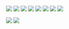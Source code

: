 <!--
**nam-leduc/nam-leduc** is a ✨ _special_ ✨ repository because its `README.md` (this file) appears on your GitHub profile.

Here are some ideas to get you started:

- 🔭 I’m currently working on ...
- 🌱 I’m currently learning ...
- 👯 I’m looking to collaborate on ...
- 🤔 I’m looking for help with ...
- 💬 Ask me about ...
- 📫 How to reach me: ...
- 😄 Pronouns: ...
- ⚡ Fun fact: ...
-->

[![](https://img.shields.io/badge/-Python-fff?style=flat&logo=python&logoColor=000)](https://github.com/nam-leduc)
[![](https://img.shields.io/badge/-Docker-fff?style=flat&logo=docker&logoColor=000)](https://github.com/nam-leduc)
[![](https://img.shields.io/badge/-AWS-fff?style=flat&logo=amazon-aws&logoColor=000)](https://github.com/nam-leduc)
[![](https://img.shields.io/badge/-Jenkins-fff?&logo=jenkins&logoColor=000)](https://github.com/nam-leduc)
[![](https://img.shields.io/badge/-C++-00599C?style=flat&logo=cplusplus)](https://github.com/nam-leduc)
[![](https://img.shields.io/badge/-Gerrit-fff?style=flat&logo=gerrit&logoColor=000)](https://github.com/nam-leduc)
[![](https://img.shields.io/badge/-React-fff?style=flat&logo=react&logoColor=000)](https://github.com/nam-leduc)
[![](https://img.shields.io/badge/-Javascript-fff?style=flat&logo=JavaScript&logoColor=000)](https://github.com/nam-leduc)

[![](https://github-readme-stats.vercel.app/api?username=nam-leduc&show_icons=true&theme=gruvbox&count_private=true)](https://github.com/nam-leduc)
[![](https://github-profile-trophy.vercel.app/?username=nam-leduc&theme=gruvbox&rank=SECRET,SSS,SS,S,AAA,AA,A,B)](https://github.com/nam-leduc)

